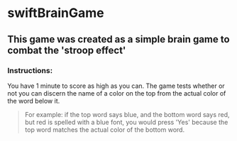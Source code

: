 # swiftBrainGame

## This game was created as a simple brain game to combat the 'stroop effect'

### Instructions: 

You have 1 minute to score as high as you can. The game tests whether or not you can discern the name of a color on the top from the actual color of the word below it. 

> For example: if the top word says blue, and the bottom word says red, but red is spelled with a blue font, you would press 'Yes' because the top word matches the actual color of the bottom word. 
